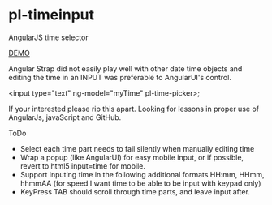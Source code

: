 pl-timeinput
============

AngularJS time selector


<a href="https://github.com/randallmeeker/pl-input-time">DEMO</a>

Angular Strap did not easily play well with other date time objects
and editing the time in an INPUT was preferable to AngularUI's control.

&lt;input type=&quot;text&quot; ng-model=&quot;myTime&quot; pl-time-picker&gt;;

If your interested please rip this apart. Looking for lessons in proper use of AngularJs, javaScript and GitHub.

ToDo
<ul>
  <li>Select each time part needs to fail silently when manually editing time</li>
  <li>Wrap a popup (like AngularUI) for easy mobile input, or if possible, revert to html5 input=time for mobile.</li>
  <li>Support inputing time in the following additional formats HH:mm, HHmm, hhmmAA (for speed I want time to be able to be input with keypad only)</li>
  <li>KeyPress TAB should scroll through time parts, and leave input after.</li>
</ul>
